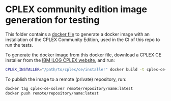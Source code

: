 # CPLEX community edition image generation for testing

This folder contains a [docker file](./Dockerfile) to generate a docker image with an installation of the CPLEX Community Edition, used in the CI of this repo to run the tests.

To generate the docker image from this docker file, download a CPLEX CE installer from the [IBM ILOG CPLEX website](https://www.ibm.com/products/ilog-cplex-optimization-studio), and run:

```bash
CPLEX_INSTALLER="/path/to/cplex/ce/installer" docker build -t cplex-ce-solver -f Dockerfile .
```

To publish the image to a remote (private) repository, run:

```bash
docker tag cplex-ce-solver remote/repository/name:latest
docker push remote/repository/name:latest
```